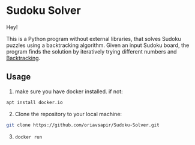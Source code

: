 # Sudoku Solver
Hey!

This is a Python program without external libraries, that solves Sudoku puzzles using a backtracking algorithm. Given an input Sudoku board, the program finds the solution by iteratively trying different numbers and [Backtracking](https://en.wikipedia.org/wiki/Backtracking).

## Usage
1. make sure you have docker installed. if not:
```sh
apt install docker.io
```
2. Clone the repository to your local machine:
```sh
git clone https://github.com/oriavsapir/Sudoku-Solver.git
```
3. ``` docker run ```
